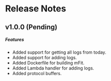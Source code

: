 # Release Notes

## v1.0.0 (Pending)
##### Features
- Added support for getting all logs from today.
- Added support for adding logs.
- Added Dockerfile for building mFit.
- Added Lambda handler for adding logs.
- Added protocol buffers.

